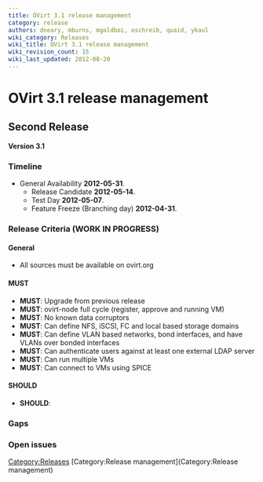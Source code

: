 ```yaml
---
title: OVirt 3.1 release management
category: release
authors: dneary, mburns, mgoldboi, oschreib, quaid, ykaul
wiki_category: Releases
wiki_title: OVirt 3.1 release management
wiki_revision_count: 15
wiki_last_updated: 2012-08-20
---
```


# OVirt 3.1 release management

## Second Release

**Version 3.1**

### Timeline

*   General Availability **2012-05-31**.
    -   Release Candidate **2012-05-14**.
    -   Test Day **2012-05-07**.
    -   Feature Freeze (Branching day) **2012-04-31**.

### Release Criteria (WORK IN PROGRESS)

#### General

*   All sources must be available on ovirt.org

#### MUST

*   **MUST**: Upgrade from previous release
*   **MUST**: ovirt-node full cycle (register, approve and running VM)
*   **MUST**: No known data corruptors
*   **MUST**: Can define NFS, iSCSI, FC and local based storage domains
*   **MUST**: Can define VLAN based networks, bond interfaces, and have VLANs over bonded interfaces
*   **MUST**: Can authenticate users against at least one external LDAP server
*   **MUST**: Can run multiple VMs
*   **MUST**: Can connect to VMs using SPICE

#### SHOULD

*   **SHOULD**:

### Gaps

### Open issues

<Category:Releases> [Category:Release management](Category:Release management)
